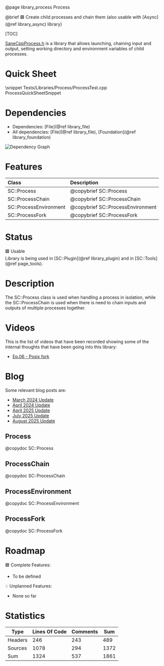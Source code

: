@page library_process Process

@brief 🟩 Create child processes and chain them (also usable with [Async](@ref library_async) library)

[TOC]

[SaneCppProcess.h](https://github.com/Pagghiu/SaneCppLibraries/releases/latest/download/SaneCppProcess.h) is a library that allows launching, chaining input and output, setting working directory and environment variables of child processes.

# Quick Sheet

\snippet Tests/Libraries/Process/ProcessTest.cpp ProcessQuickSheetSnippet

# Dependencies
- Dependencies: [File](@ref library_file)
- All dependencies: [File](@ref library_file), [Foundation](@ref library_foundation)

![Dependency Graph](Process.svg)


# Features
| Class                     | Description
|:--------------------------|:----------------------------------|
| SC::Process               | @copybrief SC::Process            |
| SC::ProcessChain          | @copybrief SC::ProcessChain       |
| SC::ProcessEnvironment    | @copybrief SC::ProcessEnvironment |
| SC::ProcessFork           | @copybrief SC::ProcessFork        |

# Status
🟩 Usable  
Library is being used in [SC::Plugin](@ref library_plugin) and in [SC::Tools](@ref page_tools).

# Description

The SC::Process class is used when handling a process in isolation, while the SC::ProcessChain is used when there is need to chain inputs and outputs of multiple processes together.

# Videos

This is the list of videos that have been recorded showing some of the internal thoughts that have been going into this library:

- [Ep.06 - Posix fork](https://www.youtube.com/watch?v=-OiVELMxL6Q)

# Blog

Some relevant blog posts are:

- [March 2024 Update](https://pagghiu.github.io/site/blog/2024-03-27-SaneCppLibrariesUpdate.html)
- [April 2024 Update](https://pagghiu.github.io/site/blog/2024-04-27-SaneCppLibrariesUpdate.html)
- [April 2025 Update](https://pagghiu.github.io/site/blog/2025-04-30-SaneCppLibrariesUpdate.html)
- [July 2025 Update](https://pagghiu.github.io/site/blog/2025-07-31-SaneCppLibrariesUpdate.html)
- [August 2025 Update](https://pagghiu.github.io/site/blog/2025-08-31-SaneCppLibrariesUpdate.html)

## Process
@copydoc SC::Process

## ProcessChain
@copydoc SC::ProcessChain

## ProcessEnvironment
@copydoc SC::ProcessEnvironment

## ProcessFork
@copydoc SC::ProcessFork

# Roadmap

🟦 Complete Features:
- To be defined

💡 Unplanned Features:
- None so far

# Statistics
| Type      | Lines Of Code | Comments  | Sum   |
|-----------|---------------|-----------|-------|
| Headers   | 246			| 243		| 489	|
| Sources   | 1078			| 294		| 1372	|
| Sum       | 1324			| 537		| 1861	|

